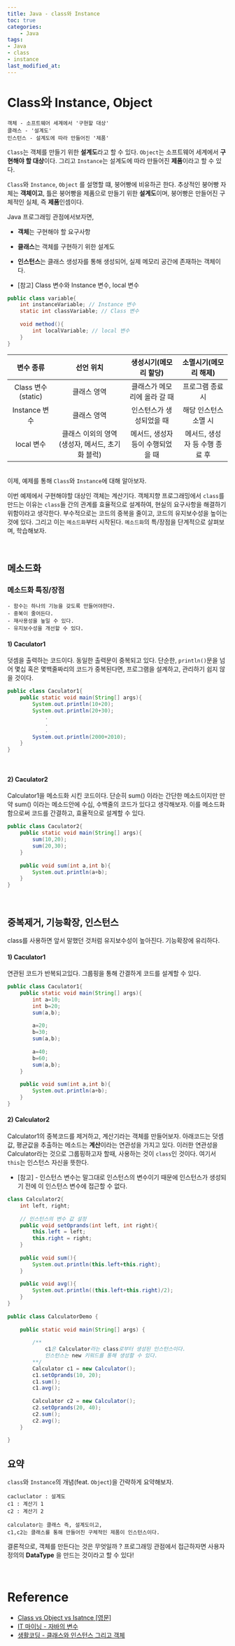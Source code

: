 ```yaml
---
title: Java - class와 Instance
toc: true
categories:	
    - Java
tags: 
- Java
- class
- instance
last_modified_at:
---
```




# Class와 Instance, Object

```
객체 - 소프트웨어 세계에서 '구현할 대상'
클래스 - '설계도'
인스턴스 - 설계도에 따라 만들어진 '제품'
```

`Class`는 객체를 만들기 위한 **설계도**라고 할 수 있다. `Object`는 소프트웨어 세계에서 **구현해야 할 대상**이다. 그리고 `Instance`는 설계도에 따라 만들어진 **제품**이라고 할 수 있다. 

`Class`와 `Instance`, `Object` 를 설명할 떄, 붕어빵에 비유하곤 한다. 추상적인 붕어빵 자체는 **객체이고**,  틀은 붕어빵을 제품으로 만들기 위한 **설계도**이며, 붕어빵은 만들어진 구체적인 실체, 즉 **제품**인셈이다.

Java 프로그래밍 관점에서보자면, 

- **객체**는 구현해야 할 요구사항
- **클래스**는 객체를 구현하기 위한 설계도
- **인스턴스**는 클래스 생성자를 통해 생성되어, 실제 메모리 공간에 존재하는 객체이다.

- [참고] Class 변수와 Instance 변수, local 변수

```java
public class variable{
	int instanceVariable; // Instance 변수
	static int classVariable; // Class 변수
    
    void method(){
        int localVariable; // local 변수
    }
}
```

|     변수 종류      |                    선언 위치                    |       생성시기(메모리 할당)       |     소멸시기(메모리 해제)      |
| :----------------: | :---------------------------------------------: | :-------------------------------: | :----------------------------: |
| Class 변수(static) |                   클래스 영역                   |   클래스가 메모리에 올라 갈 때    |        프로그램 종료 시        |
|   Instance 변수    |                   클래스 영역                   |     인스턴스가 생성되었을 때      |     해당 인스턴스 소멸 시      |
|     local 변수     | 클래스 이외의 영역(생성자, 메서드, 초기화 블럭) | 메서드, 생성자 등이 수행되었을 때 | 메서드, 생성자 등 수행 종료 후 |



<br/> 이제, 예제를 통해 `Class`와 `Instance`에 대해 알아보자.

이번 예제에서 구현해야할 대상인 객체는 계산기다. 객체지향 프로그래밍에서 `class`를 만드는 이유는 `class`들 간의 관계를 효율적으로 설계하여, 현실의 요구사항을 해결하기 위함이라고 생각한다. 부수적으로는 코드의 중복을 줄이고, 코드의 유지보수성을 높이는 것에 있다. 그리고 이는 `메소드화`부터 시작된다. `메소드화`의 특/장점을 단계적으로 살펴보며, 학습해보자.

<br/>

## 메소드화

### 메소드화 특징/장점

```
- 함수는 하나의 기능을 갖도록 만들어야한다.
- 중복이 줄어든다.
- 재사용성을 높일 수 있다.
- 유지보수성을 개선할 수 있다.
```

#### 1) Caculator1

 덧셈을  출력하는 코드이다. 동일한 출력문이 중복되고 있다. 단순한, `println()`문을 넘어 몇십 혹은 몇백줄짜리의 코드가 중복된다면, 프로그램을 설계하고, 관리하기 쉽지 않을 것이다.

```java
public class Caculator1{
	public static void main(String[] args){
		System.out.println(10+20);
		System.out.println(20+30);
			.
			.
			.
		System.out.println(2000+2010);
	}
}
```

<br/>

#### 2) Caculator2

Calculator1을 메소드화 시킨 코드이다. 단순히 sum() 이라는 간단한 메소드이지만 만약 sum() 이라는 메소드안에 수십, 수백줄의 코드가 있다고 생각해보자. 이를 메소드화 함으로써 코드를 간결하고, 효율적으로 설계할 수 있다.

```java
public class Caculator2{
	public static void main(String[] args){
		sum(10,20);
        sum(20,30);
	}
	
	public void sum(int a,int b){
		System.out.println(a+b);
	}
}
```

<br/>

## 중복제거, 기능확장, 인스턴스

class를 사용하면 앞서 말했던 것처럼 유지보수성이 높아진다. 기능확장에 유리하다.

#### 1) Caculator1

 연관된 코드가 반복되고있다. 그룹핑을 통해 간결하게 코드를 설계할 수 있다.

```java
public class Caculator1{
	public static void main(String[] args){
		int a=10;
		int b=20;
		sum(a,b);
		
		a=20;
		b=30;
        sum(a,b);
        
        a=40;
        b=60;
        sum(a,b);
	}
	
	public void sum(int a,int b){
		System.out.println(a+b);
	}
}
```

#### 2) Calculator2

Calculator1의 중복코드를 제거하고, 계산기라는 객체를 만들어보자. 아래코드는 덧셈값, 평균값을 추출하는 메소드는 **계산**이라는 연관성을 가지고 있다. 이러한 연관성을 Calculator라는 것으로 그룹핑하고자 할때, 사용하는 것이 `class`인 것이다. 여기서 `this`는 인스턴스 자신을 뜻한다.

- [참고] - 인스턴스 변수는 말그대로 인스턴스의 변수이기 때문에 인스턴스가 생성되기 전에 이 인스턴스 변수에 접근할 수 없다.

```java
class Calculator2{
    int left, right;
      
    // 인스턴스의 변수 값 설정
    public void setOprands(int left, int right){
        this.left = left;
        this.right = right;
    }
      
    public void sum(){
        System.out.println(this.left+this.right);
    }
      
    public void avg(){
        System.out.println((this.left+this.right)/2);
    }
}
  
public class CalculatorDemo {
      
    public static void main(String[] args) {
          
        /**
			c1은 Calculator라는 class로부터 생성된 인스턴스이다.
        	인스턴스는 new 키워드를 통해 생성할 수 있다.
        **/
        Calculator c1 = new Calculator();
        c1.setOprands(10, 20);
        c1.sum();       
        c1.avg();       
          
        Calculator c2 = new Calculator();
        c2.setOprands(20, 40);
        c2.sum();       
        c2.avg();
    }
  
}
```



## 요약

`class`와 `Instance`의 개념(feat. `Object`)을 간략하게 요약해보자.

```
cacluclator : 설계도
c1 : 계산기 1
c2 : 계산기 2

calculator는 클래스 즉, 설계도이고,
c1,c2는 클래스를 통해 만들어진 구체적인 제품이 인스턴스이다.
```

결론적으로, 객체를 만든다는 것은 무엇일까 ? 프로그래밍 관점에서 접근하자면 사용자 정의의 **DataType** 을 만드는 것이라고 할 수 있다!

<br/>

# Reference

- [Class vs Object vs Isatnce [영문]](https://alfredjava.wordpress.com/2008/07/08/class-vs-object-vs-instance/)
- [IT 마이닝 - 자바의 변수](https://itmining.tistory.com/20)
- [생활코딩 - 클래스와 인스턴스 그리고 객체](https://www.opentutorials.org/course/1223/5400)